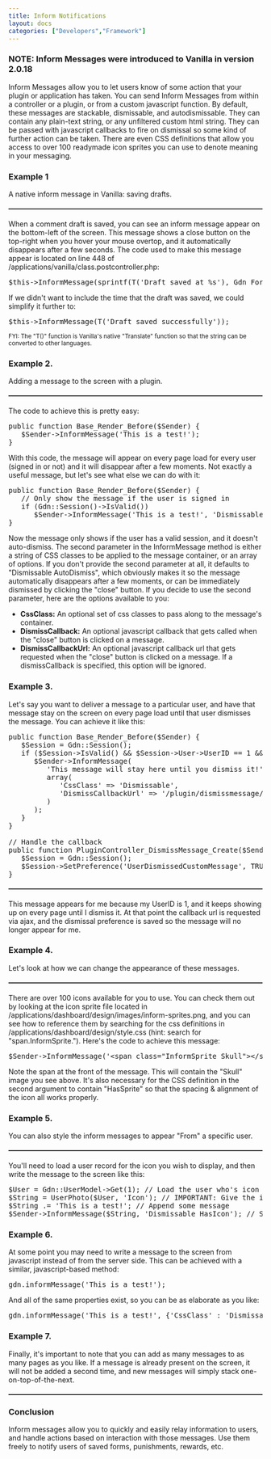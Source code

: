 ```yaml
---
title: Inform Notifications
layout: docs
categories: ["Developers","Framework"]
---
```


<h3>NOTE: Inform Messages were introduced to Vanilla in version 2.0.18</h3>
<p>Inform Messages allow you to let users know of some action that your plugin or application has taken. You can send Inform Messages from within a controller or a plugin, or from a custom javascript function. By default, these messages are stackable, dismissable, and autodismissable. They can contain any plain-text string, or any unfiltered custom html string. They can be passed with javascript callbacks to fire on dismissal so some kind of further action can be taken. There are even CSS definitions that allow you access to over 100 readymade icon sprites you can use to denote meaning in your messaging.</p>
<h3>Example 1</h3>
<p>A native inform message in Vanilla: saving drafts. <img style="border: 1px solid #333; margin: 20px 0; display: block;" src="http://farm6.static.flickr.com/5091/5503092803_d4be13195b_o.png" alt="" /> When a comment draft is saved, you can see an inform message appear on the bottom-left of the screen. This message shows a close button on the top-right when you hover your mouse overtop, and it automatically disappears after a few seconds. The code used to make this message appear is located on line 448 of /applications/vanilla/class.postcontroller.php:</p>
<pre lang="php">$this-&gt;InformMessage(sprintf(T('Draft saved at %s'), Gdn_Format::Date()));</pre>
<p>If we didn't want to include the time that the draft was saved, we could simplify it further to:</p>
<pre lang="php">$this-&gt;InformMessage(T('Draft saved successfully'));</pre>
<p><small>FYI: The "T()" function is Vanilla's native "Translate" function so that the string can be converted to other languages. </small></p>
<h3>Example 2.</h3>
<p>Adding a message to the screen with a plugin. <img style="border: 1px solid #333; margin: 20px 0; display: block;" src="http://farm6.static.flickr.com/5019/5503917718_4f22ccd6e0_o.png" alt="" /> The code to achieve this is pretty easy:</p>
<pre lang="php">public function Base_Render_Before($Sender) {<br />   $Sender-&gt;InformMessage('This is a test!');<br />}</pre>
<p>With this code, the message will appear on every page load for every user (signed in or not) and it will disappear after a few moments. Not exactly a useful message, but let's see what else we can do with it:</p>
<pre lang="php">public function Base_Render_Before($Sender) {<br />   // Only show the message if the user is signed in<br />   if (Gdn::Session()-&gt;IsValid())<br />      $Sender-&gt;InformMessage('This is a test!', 'Dismissable');<br />}</pre>
<p>Now the message only shows if the user has a valid session, and it doesn't auto-dismiss. The second parameter in the InformMessage method is either a string of CSS classes to be applied to the message container, or an array of options. If you don't provide the second parameter at all, it defaults to "Dismissable AutoDismiss", which obviously makes it so the message automatically disappears after a few moments, or can be immediately dismissed by clicking the "close" button. If you decide to use the second parameter, here are the options available to you:</p>
<ul>
<li><strong>CssClass:</strong> An optional set of css classes to pass along to the message's container.</li>
<li><strong>DismissCallback:</strong> An optional javascript callback that gets called when the "close" button is clicked on a message.</li>
<li><strong>DismissCallbackUrl:</strong> An optional javascript callback url that gets requested when the "close" button is clicked on a message. If a dismissCallback is specified, this option will be ignored.</li>
</ul>
<h3>Example 3.</h3>
<p>Let's say you want to deliver a message to a particular user, and have that message stay on the screen on every page load until that user dismisses the message. You can achieve it like this:</p>
<pre lang="php">public function Base_Render_Before($Sender) {<br />   $Session = Gdn::Session();<br />   if ($Session-&gt;IsValid() &amp;&amp; $Session-&gt;User-&gt;UserID == 1 &amp;&amp; $Session-&gt;GetPreference('UserDismissedCustomMessage', false) == false) {<br />      $Sender-&gt;InformMessage(<br />         'This message will stay here until you dismiss it!',<br />         array(<br />            'CssClass' =&gt; 'Dismissable',<br />            'DismissCallbackUrl' =&gt; '/plugin/dismissmessage/'<br />         )<br />      );<br />   }<br />}<br /><br />// Handle the callback<br />public function PluginController_DismissMessage_Create($Sender) {<br />   $Session = Gdn::Session();<br />   $Session-&gt;SetPreference('UserDismissedCustomMessage', TRUE);<br />}</pre>
<p><img style="border: 1px solid #333; margin: 20px 0; display: block;" src="http://farm6.static.flickr.com/5254/5503327977_f14304669c_o.png" alt="" /> This message appears for me because my UserID is 1, and it keeps showing up on every page until I dismiss it. At that point the callback url is requested via ajax, and the dismissal preference is saved so the message will no longer appear for me.</p>
<h3>Example 4.</h3>
<p>Let's look at how we can change the appearance of these messages. <img style="border: 1px solid #333; margin: 20px 0; display: block;" src="http://farm6.static.flickr.com/5014/5503328011_3d92a293b7_o.png" alt="" /> There are over 100 icons available for you to use. You can check them out by looking at the icon sprite file located in /applications/dashboard/design/images/inform-sprites.png, and you can see how to reference them by searching for the css definitions in /applications/dashboard/design/style.css (hint: search for "span.InformSprite."). Here's the code to achieve this message:</p>
<pre lang="php">$Sender-&gt;InformMessage('&lt;span class="InformSprite Skull"&gt;&lt;/span&gt; This is a test!', 'Dismissable HasSprite');</pre>
<p>Note the span at the front of the message. This will contain the "Skull" image you see above. It's also necessary for the CSS definition in the second argument to contain "HasSprite" so that the spacing &amp; alignment of the icon all works properly.</p>
<h3>Example 5.</h3>
<p>You can also style the inform messages to appear "From" a specific user. <img style="border: 1px solid #333; margin: 20px 0; display: block;" src="http://farm6.static.flickr.com/5098/5503917812_cfa84f0c24_o.png" alt="" /> You'll need to load a user record for the icon you wish to display, and then write the message to the screen like this:</p>
<pre lang="php">$User = Gdn::UserModel-&gt;Get(1); // Load the user who's icon you want to show<br />$String = UserPhoto($User, 'Icon'); // IMPORTANT: Give the icon a css class of "Icon" <br />$String .= 'This is a test!'; // Append some message<br />$Sender-&gt;InformMessage($String, 'Dismissable HasIcon'); // Send to the screen</pre>
<h3>Example 6.</h3>
<p>At some point you may need to write a message to the screen from javascript instead of from the server side. This can be achieved with a similar, javascript-based method:</p>
<pre lang="javascript">gdn.informMessage('This is a test!');</pre>
<p>And all of the same properties exist, so you can be as elaborate as you like:</p>
<pre lang="javascript">gdn.informMessage('This is a test!', {'CssClass' : 'Dismissable', 'DismissCallback' : 'some_function', 'DismissCallbackUrl' : '/relative/path/to/callback/url'});</pre>
<h3>Example 7.</h3>
<p>Finally, it's important to note that you can add as many messages to as many pages as you like. If a message is already present on the screen, it will not be added a second time, and new messages will simply stack one-on-top-of-the-next. <img style="border: 1px solid #333; margin: 20px 0; display: block;" src="http://farm6.static.flickr.com/5300/5503917872_92042ca343_o.png" alt="" /></p>
<h3>Conclusion</h3>
<p>Inform messages allow you to quickly and easily relay information to users, and handle actions based on interaction with those messages. Use them freely to notify users of saved forms, punishments, rewards, etc.</p>
